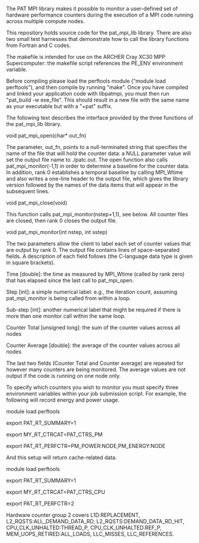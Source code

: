 The PAT MPI library makes it possible to monitor a user-defined set of
hardware performance counters during the execution of a MPI code running
across multiple compute nodes.

This repository holds source code for the pat_mpi_lib library. There are
also two small test harnesses that demonstrate how to call the library
functions from Fortran and C codes.

The makefile is intended for use on the ARCHER Cray XC30 MPP Supercomputer:
the makefile script references the PE_ENV environment variable.

Before compiling please load the perftools module ("module load perftools"),
and then compile by running "make". Once you have compiled and linked your
application code with libpatmpi, you must then run "pat_build -w exe_file".
This should result in a new file with the same name as your executable but
with a "+pat" suffix.


The following text describes the interface provided by the three functions
of the pat_mpi_lib library.

void pat_mpi_open(char* out_fn)

The parameter, out_fn, points to a null-terminated string that specifies the name of the file that will hold the counter data:
a NULL parameter value will set the output file name to ./patc.out. The open function also calls pat_mpi_monitor(-1,1) in order to determine a baseline for the counter data. In addition, rank 0 establishes a temporal baseline by calling MPI_Wtime and also writes a one-line  header to the output file, which gives the library version followed by the names of the data items that will appear in the subsequent lines.

void pat_mpi_close(void)

This function calls pat_mpi_monitor(nstep+1,1), see below. All counter files are closed, then rank 0 closes the output file.

void pat_mpi_monitor(int nstep, int sstep)

The two parameters allow the client to label each set of counter values that are output by rank 0. The output file contains lines of space-separated fields. A description of each field follows (the  C-language data type is given in square brackets).

Time [double]: the time as measured by MPI_Wtime (called by rank zero) that has elapsed since the last call to pat_mpi_open. 

Step [int]: a simple numerical label: e.g., the iteration count, assuming pat_mpi_monitor is being called from within a loop. 

Sub-step [int]: another numerical label that might be required if there is more than one monitor call within the same loop.

Counter Total [unsigned long]: the sum of the counter values across all nodes

Counter Average [double]: the average of the counter values across all nodes 

The last two fields (Counter Total and Counter average) are repeated for however many counters are being monitored. The
average values are not output if the code is running on one node only.

To specify which counters you wish to monitor you must specify three environment variables within your job submission
script. For example, the following will record energy and power usage.

module load perftools

export PAT_RT_SUMMARY=1

export MY_RT_CTRCAT=PAT_CTRS_PM

export PAT_RT_PERFCTR=PM_POWER:NODE,PM_ENERGY:NODE

And this setup will return cache-related data.

module load perftools

export PAT_RT_SUMMARY=1

export MY_RT_CTRCAT=PAT_CTRS_CPU

export PAT_RT_PERFCTR=2

Hardware counter group 2 covers L1D:REPLACEMENT, L2_RQSTS:ALL_DEMAND_DATA_RD, L2_RQSTS:DEMAND_DATA_RD_HIT, CPU_CLK_UNHALTED:THREAD_P, CPU_CLK_UNHALTED:REF_P, MEM_UOPS_RETIRED:ALL_LOADS, LLC_MISSES, LLC_REFERENCES.
